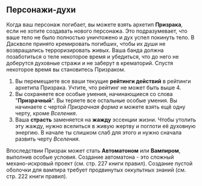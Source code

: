 ## Персонажи-духи

Когда ваш персонаж погибает, вы можете взять архетип **Призрака**, если не хотите создавать нового персонажа. Это подразумевает, что ваше тело не было полностью уничтожено и дух успел покинуть тело. В Даскволе принято кремировать погибших, чтобы их души не возвращались терроризировать живых. Ваша банда должна позаботиться о теле некоторое время и убедиться, что до него не доберутся духовные стражи и не заберут в крематорий. Спустя некоторое время вы становитесь Призраком.

1. Вы перемещаете все ваши текущие **рейтинги действий** в рейтинги архетипа Призрака. Учтите, что рейтинг не может быть выше 4.
2. Вы сохраняете все особые умения, начинающиеся со слова "**Призрачный**". Вы теряете все остальные особые умения. Вы начинаете с чертой _Призрачная форма_ и можете взять ещё одну черту, кроме _Вселения_.
3. Ваша **страсть** заменяется на **жажду** эссенции жизни. Чтобы утолить эту жажду, нужно вселиться в живую жертву и поглоти её духовную энергию. В начале ты слишком слаб для этого и нужно сначала развить черту _Вселения_.

Впоследствии Призрак может стать **Автоматоном** или **Вампиром**, выполнив особые условия. Создание автоматона - это сложный механо-искровый проект (см. стр. 227 книги правил). Создание пустой оболочки для вампира требует продвинутых оккультных знаний (см. стр. 222 книги правил).
